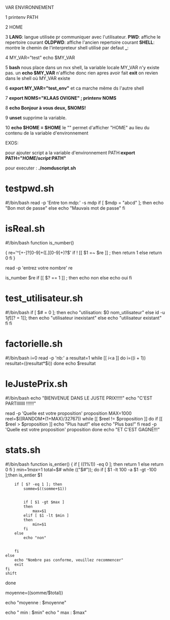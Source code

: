 VAR ENVIRONNEMENT

1 printenv PATH

2 HOME

3 **LANG**: langue utilisée pr communiquer avec l'utilisateur. **PWD**: affiche le repertoire courant **OLDPWD**: affiche l'ancien repertoire courant **SHELL**:  montre le chemin de l'interpreteur shell utilisé par defaut **_**:

4 MY_VAR="test"
	echo $MY_VAR

5 **bash** nous place dans un nvx shell, la variable locale MY\_VAR n'y existe pas. un **echo $MY\_VAR** n'affiche donc rien apres avoir fait **exit** on revien dans le shell où MY\_VAR existe

6 **export MY_VAR="test_env"** et ca marche même ds l'autre shell

7 **export NOMS="KLAAS OVIGNE" ; printenv NOMS**

8 **echo Bonjour à vous deux, $NOMS!**
 
9 **unset** supprime la variable.
 
10 **echo \$HOME = $HOME** le "\" permet d'afficher "HOME" au lieu du contenu de la variable d'environnement

EXOS:

pour ajouter script a la variable d'environnement PATH:**export PATH="$HOME/script:$PATH"**

pour executer : **./nomduscript.sh**

# testpwd.sh

#!/bin/bash
read -p 'Entre ton mdp:' -s mdp
if [ $mdp = "abcd" ]; then
	echo "Bon mot de passe"
else
	echo "Mauvais mot de passe"
fi

# isReal.sh

#!/bin/bash
function is_number()

{
re='^[+-]?[0-9]+([.][0-9]+)?$'
if ! [[ $1 =~ $re ]] ; then
	return 1
else
	return 0
fi
}

read -p 'entrez votre nombre' re

is_number $re
if [[ $? == 1 ]] ; then
echo non
else
echo oui
fi



# test_utilisateur.sh
#!/bin/bash
if [ $# = 0 ]; then
	echo "utilisation: $0 nom_utilisateur"
else
	id -u $1
	if [[$? = 1]]; then
		echo "utilisateur inexistant"
	else
		echo "utilisateur existant"
	fi
fi


# factorielle.sh
#!/bin/bash
i=0
read -p 'nb:' a
resultat=1
while [[ $i<$a ]]
	do
		i=$(($i + 1))
		resultat=$(($resultat*$i))
	done
echo $resultat

# leJustePrix.sh
#!/bin/bash
echo "BIENVENUE DANS LE JUSTE PRIX!!!!!"
echo "C'EST PARTIIIIIII !!!!!!"

read -p 'Quelle est votre proposition' proposition
MAX=1000
reel=$((RANDOM*(1+MAX)/32767))
while [[ $reel != $proposition ]]
	do
		if [[ $reel > $proposition ]]
			echo "Plus haut!"
		else
			echo "Plus bas!"
		fi
	read -p 'Quelle est votre proposition' proposition
	done
echo "ET C'EST GAGNÉ!!!"




# stats.sh

#!/bin/bash
function is_entier() {
	if [ $(($1%1)) -eq 0 ]; then
		return 1
	else
		return 0
	fi
}
min=$1
max=$1
total=$#
while (("$#")); do
	if [ $1 -lt 100 -a $1 -gt -100 ];then
		is_entier $1
		
		if [ $? -eq 1 ]; then
			somme=$((somme+$1))
			
	
			if [ $1 -gt $max ]
			then
				max=$1
			elif [ $1 -lt $min ]
			then
				min=$1
			fi
		else
			echo "non"
			
		
		fi
	else
		echo "Nombre pas conforme, veuillez recommencer"
		exit
	fi
	shift
done

moyenne=$(($somme/$total))

echo "moyenne : $moyenne"

echo " min : $min"
echo " max : $max"

